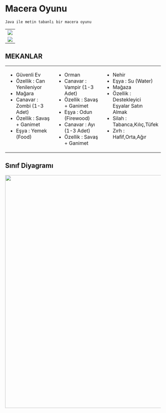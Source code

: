 # Macera Oyunu
````
Java ile metin tabanlı bir macera oyunu
````
<div>
<table>
  <tr>
     <td ><img src="https://user-images.githubusercontent.com/58556840/163719197-e5595b85-6b01-4965-b87b-8a257856d391.png" ></td>
    
  </tr>
  
  <tr>
    <td ><img src="https://user-images.githubusercontent.com/58556840/163719199-93aa23aa-8800-48b9-9cbb-24e9191d5c67.png" ></td>
    
  </tr>
</table>
</div>

## MEKANLAR
<div>
  <table>
    <tr>
      <td valign="top" width="33%">
        <ul>
          <li>Güvenli Ev</li>
          <li>Özellik : Can Yenileniyor</li>
          <li>Mağara</li>
          <li>Canavar : Zombi (1-3 Adet)</li>
          <li>Özellik : Savaş + Ganimet</li>
          <li>Eşya : Yemek (Food)</li>
        </ul>
      </td>
      <td valign="top" width="33%">
        <ul>
          <li>Orman</li>
          <li>Canavar : Vampir (1-3 Adet)</li>
          <li>Özellik : Savaş + Ganimet</li>
          <li>Eşya : Odun (Firewood)</li>
          <li>Canavar : Ayı (1-3 Adet)</li>
          <li>Özellik : Savaş + Ganimet</li>
        </ul>
      </td>
      <td valign="top" width="33%">
        <ul>
          <li>Nehir</li>
          <li>Eşya : Su (Water)</li>
          <li>Mağaza</li>
          <li>Özellik : Destekleyici Eşyalar Satın Almak</li>
          <li>Silah : Tabanca,Kılıç,Tüfek</li>
          <li>Zırh : Hafif,Orta,Ağır</li>
        </ul>
      </td>
    </tr>
  </table>  
</div>

## Sınıf Diyagramı
<div>
<img src="https://user-images.githubusercontent.com/58556840/163719204-06a7393d-35bd-412b-bc7d-ae693c33658e.jpg" width="1000" height="750">
&nbsp;

</div>


